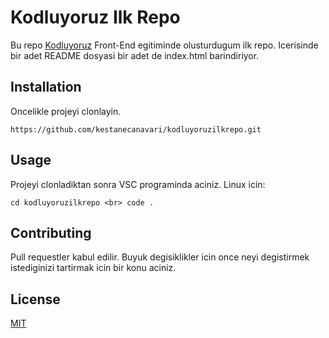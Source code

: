 # Kodluyoruz Ilk Repo

Bu repo [Kodluyoruz](https://www.kodluyoruz.org) Front-End egitiminde olusturdugum ilk repo. Icerisinde bir adet README dosyasi bir adet de index.html barindiriyor.

## Installation
Oncelikle projeyi clonlayin.

```https://github.com/kestanecanavari/kodluyoruzilkrepo.git```

## Usage

Projeyi clonladiktan sonra VSC programinda aciniz.
Linux icin:

` cd kodluyoruzilkrepo <br>
code . `

## Contributing
Pull requestler kabul edilir. Buyuk degisiklikler icin once neyi degistirmek istediginizi tartirmak icin bir konu aciniz.

## License

[MIT](https://choosealicense.com/licenses/mit/)